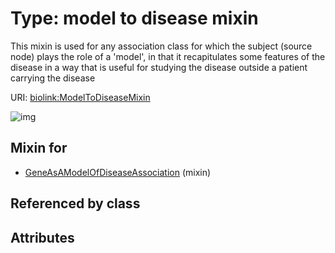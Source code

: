 
# Type: model to disease mixin


This mixin is used for any association class for which the subject (source node) plays the role of a 'model', in that it recapitulates some features of the disease in a way that is useful for studying the disease outside a patient carrying the disease

URI: [biolink:ModelToDiseaseMixin](https://w3id.org/biolink/vocab/ModelToDiseaseMixin)


![img](images/ModelToDiseaseMixin.svg)

## Mixin for

 * [GeneAsAModelOfDiseaseAssociation](GeneAsAModelOfDiseaseAssociation.md) (mixin) 

## Referenced by class


## Attributes

